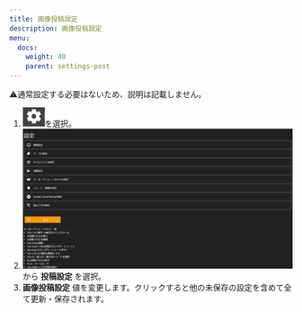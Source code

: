 ```yaml
---
title: 画像投稿設定
description: 画像投稿設定
menu:
  docs:
    weight: 40
    parent: settings-post
---
```


⚠通常設定する必要はないため、説明は記載しません。  

1. ![settings1](https://raw.githubusercontent.com/cutls/TheDeskDocs/master/media/settings1.png)を選択。
1. ![settings2](https://raw.githubusercontent.com/cutls/TheDeskDocs/master/media/settings2.png)から __投稿設定__ を選択。
1.  __画像投稿設定__ 値を変更します。クリックすると他の未保存の設定を含めて全て更新・保存されます。
